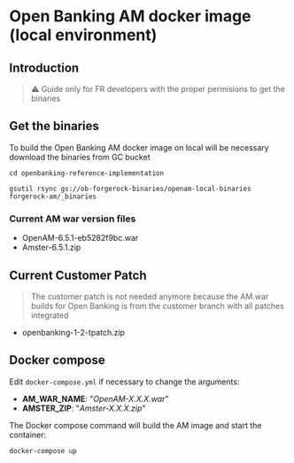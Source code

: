 # Open Banking AM docker image (local environment)
## Introduction
> ⚠ Guide only for FR developers with the proper permisions to get the binaries

## Get the binaries
To build the Open Banking AM docker image on local will be necessary download the binaries from GC bucket
```shell
cd openbanking-reference-implementation
```
```shell
gsutil rsync gs://ob-forgerock-binaries/openam-local-binaries forgerock-am/_binaries
```
### Current AM war version files
- OpenAM-6.5.1-eb5282f9bc.war
- Amster-6.5.1.zip

## Current Customer Patch
> The customer patch is not needed anymore because 
> the AM.war builds for Open Banking is from the customer branch with all patches integrated
- openbanking-1-2-tpatch.zip

## Docker compose
Edit `docker-compose.yml` if necessary to change the arguments:
- **AM_WAR_NAME**: "*OpenAM-X.X.X.war*"
- **AMSTER_ZIP**: "*Amster-X.X.X.zip*"


The Docker compose command will build the AM image and start the container:
```
docker-compose up
```

